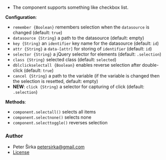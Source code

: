 - The component supports something like checkbox list.

__Configuration__:

- `remember {Boolean}` remembers selection when the `datasource` is changed (default: `true`)
- `datasource {String}` a path to the datasource (default: empty)
- `key {String}` an `identifier` key name for the datasource (default: `id`)
- `attr {String}` a `data-[attr]` for storing of `identifier` (default: `id`)
- `selector {String}` a jQuery selector for elements (default: `.selection`)
- `class {String}` selected class (default: `selected`)
- `dblclickselectall {Boolean}` enables reverse selection after double-click (default: `true`)
- `cancel {String}` a path to the variable (if the variable is changed then the selection is resetted, default: empty)
- __NEW__: `click {String}` a selector for capturing of click (default: `.selection`)

__Methods__:

- `component.selectall()` selects all items
- `component.selectnone()` selects none
- `component.selecttoggle()` reverses selection

### Author

- Peter Širka <petersirka@gmail.com>
- [License](https://www.totaljs.com/license/)